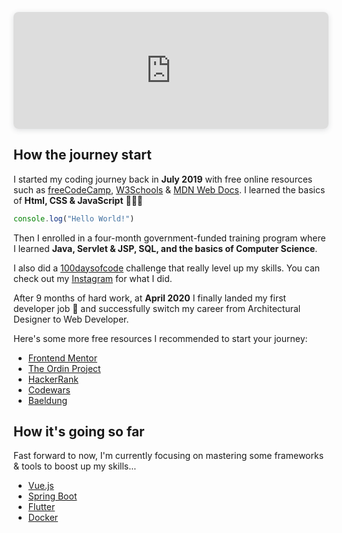 <div style="position: relative; width: 100%; height: 0; padding-top: 37.0153%;
 padding-bottom: 0; box-shadow: 0 2px 8px 0 rgba(63,69,81,0.16); margin-top: 1.6em; margin-bottom: 0.9em; overflow: hidden;
 border-radius: 8px; will-change: transform;">
  <iframe loading="lazy" style="position: absolute; width: 100%; height: 100%; top: 0; left: 0; border: none; padding: 0;margin: 0;"
    src="https:&#x2F;&#x2F;www.canva.com&#x2F;design&#x2F;DAFRdsrwKFI&#x2F;view?embed" allowfullscreen="allowfullscreen" allow="fullscreen">
  </iframe>
</div>

## How the journey start

I started my coding journey back in **July 2019** with free online resources such as [freeCodeCamp](https://www.freecodecamp.org/learn), [W3Schools](https://www.w3schools.com/) & [MDN Web Docs](https://developer.mozilla.org/en-US/). I learned the basics of **Html, CSS & JavaScript** 👨🏻‍💻

``` js
console.log("Hello World!")
```

Then I enrolled in a four-month government-funded training program where I learned **Java, Servlet & JSP, SQL, and the basics of Computer Science**.

I also did a [100daysofcode](https://www.100daysofcode.com/) challenge that really level up my skills. You can check out my [Instagram](https://www.instagram.com/jacoblindev/) for what I did.

After 9 months of hard work, at **April 2020** I finally landed my first developer job 🎉 and successfully switch my career from Architectural Designer to Web Developer.

Here's some more free resources I recommended to start your journey:

- [Frontend Mentor](https://www.frontendmentor.io/)
- [The Ordin Project](https://www.theodinproject.com/)
- [HackerRank](https://www.hackerrank.com/dashboard)
- [Codewars](https://www.codewars.com/)
- [Baeldung](https://www.baeldung.com/)

## How it's going so far

Fast forward to now, I'm currently focusing on mastering some frameworks & tools to boost up my skills...

- [Vue.js](https://vuejs.org/)
- [Spring Boot](https://spring.io/)
- [Flutter](https://flutter.dev/)
- [Docker](https://docs.docker.com/)
